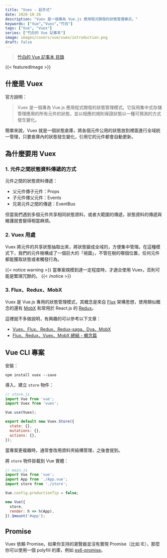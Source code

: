 ```yaml
---
title: "Vuex - 起手式"
date: 2020-10-26
description: "Vuex 是一個專為 Vue.js 應用程式開發的狀態管理模式。"
keywords: ["Vue","Vuex","竹白"]
tags: ["Vue", "Vuex"]
series: ["竹白的 Vue 記事本"]
image: images/covers/vue/vuex/introduction.png
draft: false
---
```


>[竹白的 Vue 記事本 目錄](/posts/vue/menu/)

<!--more-->
{{< featuredImage >}}

## 什麼是 Vuex

官方說明：
>Vuex 是一個專為 Vue.js 應用程式開發的狀態管理模式。它採用集中式存儲管理應用的所有元件的狀態，並以相應的規則保證狀態以一種可預測的方式發生變化。

簡單來說，Vuex 就是一個狀態倉庫，將各個元件公用的狀態放到裡面進行全域統一管理，只要倉庫內的狀態發生變化，引用它的元件都會自動更新。

## 為什麼要用 Vuex

### 1. 元件之間狀態資料傳遞的方式

元件之間的狀態資料傳遞：
- 父元件傳子元件：Props
- 子元件傳父元件：Events
- 兄弟元件之間的傳遞：EventBus

但當我們遇到多個元件共享相同狀態資料，或者大範圍的傳遞，狀態資料的傳遞與維護就會變得相當麻煩。

### 2. Vuex 用處

Vuex 將元件的共享狀態抽取出來，將狀態變成全域的，方便集中管理。在這種模式下，我們的元件樹構成了一個巨大的「視圖」，不管在樹的哪個位置，任何元件都能獲取狀態或者觸發行為。

{{< notice warning >}} 
當專案規模到達一定程度時，才適合使用 Vuex，否則可能是繁瑣冗餘的。
{{< /notice >}}

### 3. Flux、Redux、MobX

Vuex 是 Vue.js 專用的狀態管理模式，其概念是來自 [Flux](https://github.com/facebook/flux) 架構思想，使用類似概念的還有 [MobX](https://github.com/mobxjs/mobx) 和常用於 React.js 的 [Redux](https://github.com/reduxjs/redux)。

這裡就不多做說明，有興趣的可以參考以下文章：
- [Vuex、Flux、Redux、Redux-saga、Dva、MobX](https://zhuanlan.zhihu.com/p/53599723)
- [Flux、Redux、Vuex、MobX 總結 - 概念篇](https://zhuanlan.zhihu.com/p/75696114)

## Vue CLI 專案

安裝：
```
npm install vuex --save
```

導入、建立 `store` 物件：
```javascript
// store.js
import Vue from 'vue';
import Vuex from 'vuex';

Vue.use(Vuex);

export default new Vuex.Store({
  state: {},
  mutations: {},
  actions: {},
});
```
當專案更複雜時，通常會改用資料夾結構管理，之後會提到。

將 `store` 物件掛載到 Vue 實體：
```javascript
// main.js
import Vue from 'vue';
import App from './App.vue';
import store from './store';

Vue.config.productionTip = false;

new Vue({
  store,
  render: h => h(App),
}).$mount('#app');
```

## Promise 

Vuex 依賴 Promise。如果你支持的瀏覽器並沒有實現 Promise（比如 IE），那麼你可以使用一個 polyfill 的庫，例如 [es6-promise](https://github.com/stefanpenner/es6-promise)。